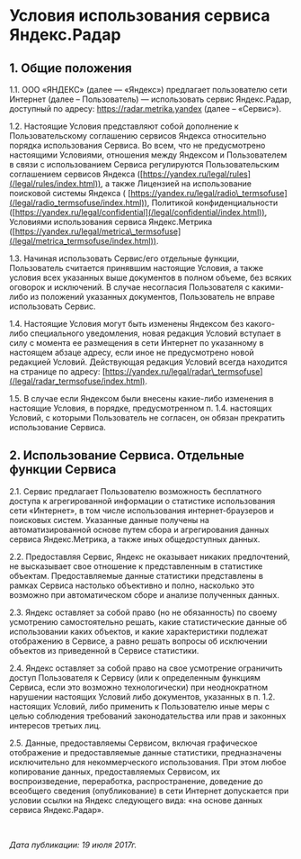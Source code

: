  Условия использования сервиса Яндекс.Радар
==========================================

  1\. Общие положения
-------------------

 1\.1\. ООО «ЯНДЕКС» (далее — «Яндекс») предлагает пользователю сети Интернет (далее – Пользователь) — использовать сервис Яндекс.Радар, доступный по адресу: https://radar.metrika.yandex (далее – «Сервис»).

 1\.2\. Настоящие Условия представляют собой дополнение к Пользовательскому соглашению сервисов Яндекса относительно порядка использования Сервиса. Во всем, что не предусмотрено настоящими Условиями, отношения между Яндексом и Пользователем в связи с использованием Сервиса регулируются Пользовательским соглашением сервисов Яндекса ([https://yandex.ru/legal/rules](/legal/rules/index.html)), а также Лицензией на использование поисковой системы Яндекса ( [https://yandex.ru/legal/radio\_termsofuse](/legal/radio_termsofuse/index.html)), Политикой конфиденциальности ([https://yandex.ru/legal/confidential](/legal/confidential/index.html)), Условиями использования сервиса Яндекс.Метрика ([https://yandex.ru/legal/metrica\_termsofuse](/legal/metrica_termsofuse/index.html)).

 1\.3\. Начиная использовать Сервис/его отдельные функции, Пользователь считается принявшим настоящие Условия, а также условия всех указанных выше документов в полном объеме, без всяких оговорок и исключений. В случае несогласия Пользователя с какими\-либо из положений указанных документов, Пользователь не вправе использовать Сервис.

 1\.4\. Настоящие Условия могут быть изменены Яндексом без какого\-либо специального уведомления, новая редакция Условий вступает в силу с момента ее размещения в сети Интернет по указанному в настоящем абзаце адресу, если иное не предусмотрено новой редакцией Условий. Действующая редакция Условий всегда находится на странице по адресу: [https://yandex.ru/legal/radar\_termsofuse](/legal/radar_termsofuse/index.html).

 1\.5\. В случае если Яндексом были внесены какие\-либо изменения в настоящие Условия, в порядке, предусмотренном п. 1\.4\. настоящих Условий, с которыми Пользователь не согласен, он обязан прекратить использование Сервиса.

  2\. Использование Сервиса. Отдельные функции Сервиса
----------------------------------------------------

 2\.1\. Сервис предлагает Пользователю возможность бесплатного доступа к агрегированной информации о статистике использования сети «Интернет», в том числе использования интернет\-браузеров и поисковых систем. Указанные данные получены на автоматизированной основе путем сбора и агрегирования данных сервиса Яндекс.Метрика, а также иных общедоступных данных. 

 2\.2\. Предоставляя Сервис, Яндекс не оказывает никаких предпочтений, не высказывает свое отношение к представленным в статистике объектам. Предоставляемые данные статистики представлены в рамках Сервиса настолько объективно и полно, насколько это возможно при автоматическом сборе и анализе полученных данных.

 2\.3\. Яндекс оставляет за собой право (но не обязанность) по своему усмотрению самостоятельно решать, какие статистические данные об использовании каких объектов, и какие характеристики подлежат отображению в Сервисе, а равно решать вопросы об исключении объектов из приведенной в Сервисе статистики. 

 2\.4\. Яндекс оставляет за собой право на свое усмотрение ограничить доступ Пользователя к Сервису (или к определенным функциям Сервиса, если это возможно технологически) при неоднократном нарушении настоящих Условий либо документов, указанных в п. 1\.2\. настоящих Условий, либо применить к Пользователю иные меры с целью соблюдения требований законодательства или прав и законных интересов третьих лиц.

 2\.5\. Данные, предоставляемы Сервисом, включая графическое отображение и предоставляемые данные статистики, предназначены исключительно для некоммерческого использования. При этом любое копирование данных, предоставляемых Сервисом, их воспроизведение, переработка, распространение, доведение до всеобщего сведения (опубликование) в сети Интернет допускается при условии ссылки на Яндекс следующего вида: «на основе данных сервиса Яндекс.Радар».

  

 *Дата публикации: 19 июля 2017г.*

  

